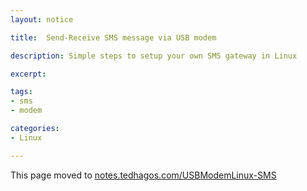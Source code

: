 ```yaml
---
layout: notice

title:  Send-Receive SMS message via USB modem

description: Simple steps to setup your own SMS gateway in Linux

excerpt: 

tags:
- sms
- modem

categories:
- Linux

---
```


This page moved to <a href="http://notes.tedhagos.com/linux/UsbModemLinux-SMS.html">notes.tedhagos.com/USBModemLinux-SMS</a>      


